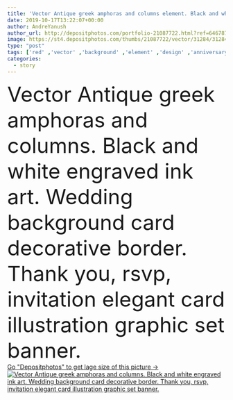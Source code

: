 ```yaml
---
title: 'Vector Antique greek amphoras and columns element. Black and white engraved ink art. Wedding background card.'
date: 2019-10-17T13:22:07+00:00
author: AndreYanush
author_url: http://depositphotos.com/portfolio-21087722.html?ref=64678756
image: https://st4.depositphotos.com/thumbs/21087722/vector/31284/312843118/api_thumb_450.jpg?forcejpeg=true
type: "post"
tags: ['red' ,'vector' ,'background' ,'element' ,'design' ,'anniversary' ,'celebration' ,'decoration' ,'decorative' ,'greeting' ,'art' ,'decor' ,'brown' ,'pattern' ,'ceramic' ,'line' ,'antique' ,'border' ,'frame' ,'old' ,'architecture' ,'construction' ,'culture' ,'template' ,'antiquity' ,'wreath' ,'collection' ,'vase' ,'outline' ,'egypt' ,'greek' ,'column' ,'jug' ,'greece' ,'historical' ,'cards' ,'pottery' ,'roman' ,'rome' ,'marriage' ,'ceremony' ,'pillar' ,'amphora' ,'engrave' ,'invite' ,'amphoras' ,'story templates' ]
categories: 
  - story
---
```

<div aling="center">
            <font size="60"> Vector Antique greek amphoras and columns. Black and white engraved ink art. Wedding background card decorative border. Thank you, rsvp, invitation elegant card illustration graphic set banner.</font>   
</div>
<div>
    <a href='https://depositphotos.com/312843118/stock-illustration-vector-antique-greek-amphoras-and.html?ref=64678756' target=_blank > Go "Depositphotos" to get lage size of this picture ->
        <img href='https://depositphotos.com/312843118/stock-illustration-vector-antique-greek-amphoras-and.html?ref=64678756' src='https://st4.depositphotos.com/21087722/31284/v/950/depositphotos_312843118-stock-illustration-vector-antique-greek-amphoras-and.jpg?forcejpeg=true' alt='Vector Antique greek amphoras and columns. Black and white engraved ink art. Wedding background card decorative border. Thank you, rsvp, invitation elegant card illustration graphic set banner.' >
    </a>
</div>
